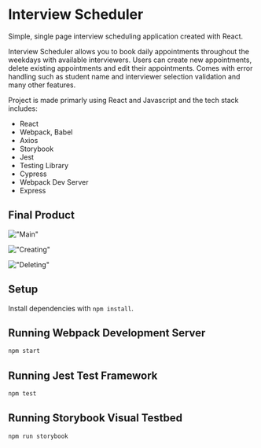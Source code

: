 # Interview Scheduler

Simple, single page interview scheduling application created with React. 

Interview Scheduler allows you to book daily appointments throughout the weekdays with available interviewers. Users can create new appointments, delete existing appointments and edit their appointments. Comes with error handling such as student name and interviewer selection validation and many other features.

Project is made primarly using React and Javascript and the tech stack includes:
- React
- Webpack, Babel
- Axios
- Storybook
- Jest
- Testing Library
- Cypress
- Webpack Dev Server
- Express

## Final Product

!["Main"](https://github.com/KewlKewlKewl/scheduler/blob/master/docs/Main.png?raw=true)

!["Creating"](https://github.com/KewlKewlKewl/scheduler/blob/master/docs/Create%202.0.png?raw=true)

!["Deleting"](https://github.com/KewlKewlKewl/scheduler/blob/master/docs/Delete.png?raw=true)

## Setup

Install dependencies with `npm install`.

## Running Webpack Development Server

```sh
npm start
```

## Running Jest Test Framework

```sh
npm test
```

## Running Storybook Visual Testbed

```sh
npm run storybook
```